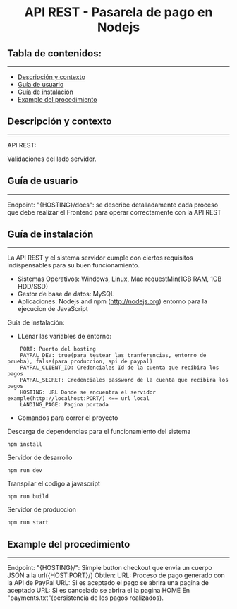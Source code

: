 <h1 align="center"> API REST - Pasarela de pago en Nodejs</h1>

## Tabla de contenidos:

---

-   [Descripción y contexto](#descripción-y-contexto)
-   [Guía de usuario](#guía-de-usuario)
-   [Guía de instalación](#guía-de-instalación)
-   [Example del procedimiento](#example-del-procedimiento)

## Descripción y contexto

---

API REST:

Validaciones del lado servidor.

## Guía de usuario

---

Endpoint: "{HOSTING}/docs": se describe detalladamente cada proceso que debe realizar el Frontend para operar correctamente con la API REST

## Guía de instalación

---

La API REST y el sistema servidor cumple con ciertos requisitos indispensables para su buen funcionamiento.

-   Sistemas Operativos: Windows, Linux, Mac requestMin(1GB RAM, 1GB HDD/SSD)
-   Gestor de base de datos: MySQL
-   Aplicaciones: Nodejs and npm (http://nodejs.org) entorno para la ejecucion de JavaScript

Guía de instalación:

-   LLenar las variables de entorno:

```
    PORT: Puerto del hosting
    PAYPAL_DEV: true(para testear las tranferencias, entorno de prueba), false(para produccion, api de paypal)
    PAYPAL_CLIENT_ID: Credenciales Id de la cuenta que recibira los pagos
    PAYPAL_SECRET: Credenciales password de la cuenta que recibira los pagos
    HOSTING: URL Donde se encuentra el servidor example(http://localhost:PORT/) <== url local
    LANDING_PAGE: Pagina portada
```

-   Comandos para correr el proyecto

Descarga de dependencias para el funcionamiento del sistema

```
npm install
```

Servidor de desarrollo

```
npm run dev
```

Transpilar el codigo a javascript

```
npm run build
```

Servidor de produccion

```
npm run start
```

## Example del procedimiento

---

Endpoint: "{HOSTING}/": Simple button checkout que envia un cuerpo JSON a la url({HOST:PORT}/)
Obtien:
URL: Proceso de pago generado con la API de PayPal
URL: Si es aceptado el pago se abrira una pagina de aceptado
URL: Si es cancelado se abrira el la pagina HOME
En "payments.txt"(persistencia de los pagos realizados).
